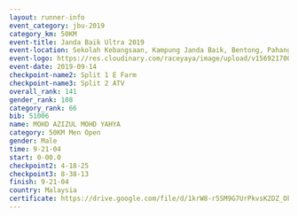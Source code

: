 ```yaml
---
layout: runner-info 
event_category: jbu-2019 
category_km: 50KM 
event-title: Janda Baik Ultra 2019
event-location: Sekolah Kebangsaan, Kampung Janda Baik, Bentong, Pahang, Malaysia 
event-logo: https://res.cloudinary.com/raceyaya/image/upload/v1569217009/logo/janda-baik_vch1pc.jpg 
event-date: 2019-09-14 
checkpoint-name2: Split 1 E Farm 
checkpoint-name3: Split 2 ATV 
overall_rank: 141
gender_rank: 108
category_rank: 66
bib: 51006
name: MOHD AZIZUL MOHD YAHYA
category: 50KM Men Open
gender: Male
time: 9-21-04
start: 0-00.0
checkpoint2: 4-18-25
checkpoint3: 8-38-13
finish: 9-21-04
country: Malaysia
certificate: https://drive.google.com/file/d/1krW8-r5SM9G7UrPkvsK2DZ_Okgo430Az/view?usp=sharing
---
```

